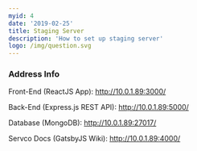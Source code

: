 ```yaml
---
myid: 4
date: '2019-02-25'
title: Staging Server
description: 'How to set up staging server'
logo: /img/question.svg
---
```


### Address Info

Front-End (ReactJS App): http://10.0.1.89:3000/

Back-End (Express.js REST API): http://10.0.1.89:5000/

Database (MongoDB): http://10.0.1.89:27017/

Servco Docs (GatsbyJS Wiki): http://10.0.1.89:4000/